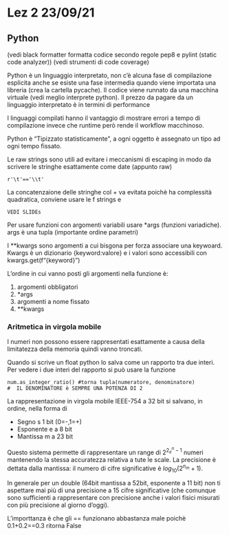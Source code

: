 # Lez 2 23/09/21

## Python

(vedi black formatter formatta codice secondo regole pep8 e pylint (static code analyzer)) (vedi strumenti di code coverage)

Python è un linguaggio interpretato, non c’è alcuna fase di compilazione esplicita anche se esiste una fase intermedia quando viene importata una libreria (crea la cartella pycache). Il codice viene runnato da una macchina virtuale (vedi meglio interprete python). Il prezzo da pagare da un linguaggio interpretato è in termini di performance

I linguaggi compilati hanno il vantaggio di mostrare errori a tempo di compilazione invece che runtime però rende il workflow macchinoso.

Python è “Tipizzato statisticamente”, a ogni oggetto è assegnato un tipo ad ogni tempo fissato.

Le raw strings sono utili ad evitare i meccanismi di escaping in modo da scrivere le stringhe esattamente come date (appunto raw)

```pytho
r'\t'=='\\t'
```

La concatenzaione delle stringhe col + va evitata poichè ha complessità quadratica, conviene usare le f strings e 

```pyt
VEDI SLIDEs
```

Per usare funzioni con argomenti variabili usare *args (funzioni variadiche). args è una tupla (importante ordine parametri)

I **kwargs sono argomenti a cui bisgona per forza associare una keywoard. Kwargs è un dizionario {keyword:valore} e i valori sono accessibili con kwargs.get(f“{keyword}”)

L’ordine in cui vanno posti gli argomenti nella funzione è: 

1. argomenti obbligatori
2. *args 
3. argomenti a nome fissato 
4. **kwargs

### Aritmetica in virgola mobile

I numeri non possono essere rappresentati esattamente a causa della limitatezza della memoria quindi vanno troncati.

Quando si scrive un float python lo salva come un rapporto tra due interi. Per vedere i due interi del rapporto si può usare la funzione

```pyth
num.as_integer_ratio() #torna tupla(numeratore, denominatore)
#  IL DENOMINATORE è SEMPRE UNA POTENZA DI 2
```

La rappresentazione in virgola mobile IEEE-754 a 32 bit si salvano, in ordine, nella forma di

- Segno s 1 bit (0=-,1=+)
- Esponente e a 8 bit
- Mantissa m a 23 bit 

Questo sistema permette di rappresentare un range di $2^{2^n_e-1}$ numeri  mantenendo la stessa accuratezza relativa a tute le scale. La precisione è dettata dalla mantissa: il numero di cifre significative è $log_{10}(2^{n_m}+1)$.

In generale per un double (64bit mantissa a 52bit, esponente a 11 bit) non ti aspettare mai più di una precisione a 15 cifre significative (che comunque sono sufficienti a rappresentare con precisione anche i valori fisici misurati con più precisione al giorno d’oggi).

L’importtanza è che gli == funzionano abbastanza male poichè 0.1+0.2==0.3 ritorna False
